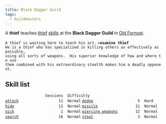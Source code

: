 ```yaml
---
title: Black Dagger Guild
tags:
  - Guildmasters
---
```

A **thief** teaches [thief](thief "wikilink") [skills](skill "wikilink")
at the **Black Dagger Guild** in [Old Fornost](Old_Fornost "wikilink").

`A thief is waiting here to teach his art.`
`>`**`examine thief`**
`He is a thief who has specialized in killing others as effectively as possible,`
`using all sorts of weapons.  His superior knowledge of how and where to use`
`them combined with his extraordinary stealth makes him a deadly opponent.`

## Skill list

`                  Sessions  Difficulty`
[`attack`](attack "wikilink")`                  11  Normal`
[`dodge`](dodge "wikilink")`                    5  Hard`
[`hide`](hide "wikilink")`                    11  Normal`
[`missile`](missile "wikilink")`                 11  Normal`
[`pick`](pick "wikilink")`                     1  Normal`
[`piercing weapons`](piercing_weapons "wikilink")`        12  Normal`
[`search`](search "wikilink")`                  16  Normal`
[`steal`](steal "wikilink")`                    3  Normal`
